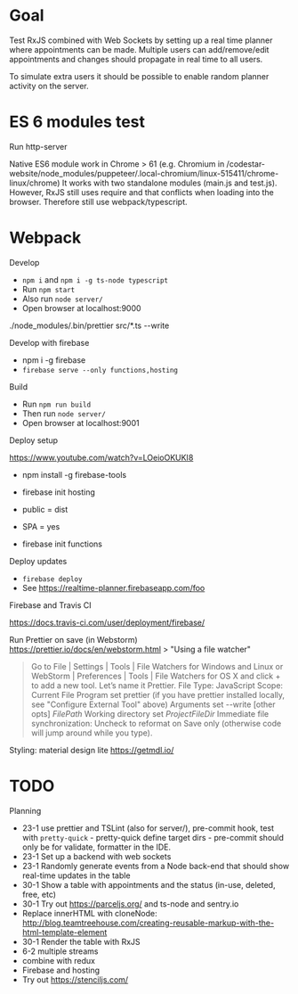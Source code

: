 # Goal

Test RxJS combined with Web Sockets by setting up a real time planner where appointments can be made. Multiple users
can add/remove/edit appointments and changes should propagate in real time to all users.

To simulate extra users it should be possible to enable random planner activity on the server.

# ES 6 modules test

Run http-server

Native ES6 module work in Chrome > 61 (e.g. Chromium in /codestar-website/node_modules/puppeteer/.local-chromium/linux-515411/chrome-linux/chrome)
It works with two standalone modules (main.js and test.js).
However, RxJS still uses require and that conflicts when loading into the browser.
Therefore still use webpack/typescript.

# Webpack

Develop

* `npm i` and `npm i -g ts-node typescript`
* Run `npm start`
* Also run `node server/`
* Open browser at localhost:9000

./node_modules/.bin/prettier src/\*.ts --write

Develop with firebase

* npm i -g firebase
* `firebase serve --only functions,hosting`

Build

* Run `npm run build`
* Then run `node server/`
* Open browser at localhost:9001

Deploy setup

https://www.youtube.com/watch?v=LOeioOKUKI8

* npm install -g firebase-tools
* firebase init hosting
* public = dist
* SPA = yes

* firebase init functions

Deploy updates

* `firebase deploy`
* See https://realtime-planner.firebaseapp.com/foo

Firebase and Travis CI

https://docs.travis-ci.com/user/deployment/firebase/

Run Prettier on save (in Webstorm)
https://prettier.io/docs/en/webstorm.html > "Using a file watcher"
> Go to File | Settings | Tools | File Watchers for Windows and Linux or WebStorm | Preferences | Tools | File Watchers for OS X and click + to add a new tool. Let’s name it Prettier.
> File Type: JavaScript
> Scope: Current File
> Program set prettier (if you have prettier installed locally, see "Configure External Tool" above)
> Arguments set --write [other opts] $FilePath$
> Working directory set $ProjectFileDir$
> Immediate file synchronization: Uncheck to reformat on Save only (otherwise code will jump around while you type).

Styling: material design lite
https://getmdl.io/


# TODO

Planning

* 23-1 use prettier and TSLint (also for server/), pre-commit hook, test with `pretty-quick` - pretty-quick define target dirs - pre-commit should only be for validate, formatter in the IDE. 
* 23-1 Set up a backend with web sockets
* 23-1 Randomly generate events from a Node back-end that should show real-time updates in the table
* 30-1 Show a table with appointments and the status (in-use, deleted, free, etc)
* 30-1 Try out https://parceljs.org/ and ts-node and sentry.io 
* Replace innerHTML with cloneNode: http://blog.teamtreehouse.com/creating-reusable-markup-with-the-html-template-element
* 30-1 Render the table with RxJS
* 6-2 multiple streams
* combine with redux
* Firebase and hosting
* Try out https://stenciljs.com/
